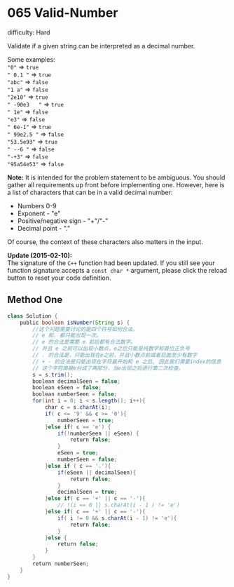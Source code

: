 # 065 Valid-Number

difficulty: Hard

<style>
        section pre{
          background-color: #eee;
          border: 1px solid #ddd;
          padding:10px;
          border-radius: 5px;
        }
      </style>
<section>
<div><p>Validate if a given string can be interpreted as&nbsp;a decimal number.</p>
<p>Some examples:<br>
<code>"0"</code> =&gt; <code>true</code><br>
<code>" 0.1 "</code> =&gt; <code>true</code><br>
<code>"abc"</code> =&gt; <code>false</code><br>
<code>"1 a"</code> =&gt; <code>false</code><br>
<code>"2e10"</code> =&gt; <code>true</code><br>
<code>" -90e3&nbsp; &nbsp;"</code> =&gt; <code>true</code><br>
<code>" 1e"</code> =&gt; <code>false</code><br>
<code>"e3"</code> =&gt; <code>false</code><br>
<code>" 6e-1"</code> =&gt; <code>true</code><br>
<code>" 99e2.5&nbsp;"</code> =&gt; <code>false</code><br>
<code>"53.5e93"</code> =&gt; <code>true</code><br>
<code>" --6 "</code> =&gt; <code>false</code><br>
<code>"-+3"</code> =&gt; <code>false</code><br>
<code>"95a54e53"</code> =&gt; <code>false</code></p>
<p><strong>Note:</strong> It is intended for the problem statement to be ambiguous. You should gather all requirements up front before implementing one. However, here is a list of characters that can be in a valid decimal number:</p>
<ul>
	<li>Numbers 0-9</li>
	<li>Exponent - "e"</li>
	<li>Positive/negative sign - "+"/"-"</li>
	<li>Decimal point - "."</li>
</ul>
<p>Of course, the context of these characters also matters in the input.</p>
<p><strong>Update (2015-02-10):</strong><br>
The signature of the <code>C++</code> function had been updated. If you still see your function signature accepts a <code>const char *</code> argument, please click the reload button to reset your code definition.</p>
</div></section>
 
 ## Method One 
 
``` Java
class Solution {
    public boolean isNumber(String s) {
        //这个问题需要讨论的是四个符号如何合法。
        // e 和. 都只能出现一次。
        // e 的合法是需要 e 前后都有合法数字。
        // 并且 e 之前可以出现小数点，e之后只能是纯数字和首位正负号
        // . 的合法是，只能出现在e之前，并且小数点前或者后面至少有数字
        // + - 的合法是只能出现在字符最开始和 e 之后, 因此我们需要index的信息
        // 这个字符串被e分成了两部分，当e出现之后进行第二次检查。
        s = s.trim();
        boolean decimalSeen = false;
        boolean eSeen = false;
        boolean numberSeen = false;
        for(int i = 0; i < s.length(); i++){
            char c = s.charAt(i);
            if( c <= '9' && c >= '0'){
                numberSeen = true;
            }else if( c == 'e') {
                if(!numberSeen || eSeen) {
                    return false;
                }
                eSeen = true;
                numberSeen = false;
            }else if ( c == '.'){
                if(eSeen || decimalSeen){
                    return false;
                }
                decimalSeen = true;
            }else if( c == '+' || c == '-'){
                // !(i == 0 || s.charAt(i - 1 ) != 'e')
            }else if( c == '+' || c == '-'){
                if( i != 0 && s.charAt(i - 1) != 'e'){
                    return false;
                }
            }else {
                return false;
            }
        }
        return numberSeen;
    }
}
​
```
